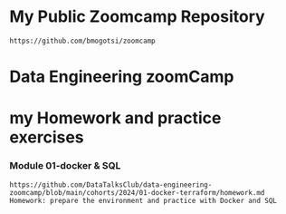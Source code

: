 # My Public Zoomcamp Repository
	https://github.com/bmogotsi/zoomcamp

# Data Engineering zoomCamp 
# my Homework and practice exercises
 

### Module 01-docker & SQL
	https://github.com/DataTalksClub/data-engineering-zoomcamp/blob/main/cohorts/2024/01-docker-terraform/homework.md
	Homework: prepare the environment and practice with Docker and SQL
	